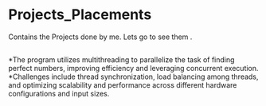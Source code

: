 # Projects_Placements
Contains the Projects done by me. Lets go to see them .

## 
*The program utilizes multithreading to parallelize the task of finding perfect numbers, improving efficiency and leveraging concurrent execution.
*Challenges include thread synchronization, load balancing among threads, and optimizing scalability and performance across different hardware configurations and input sizes.
